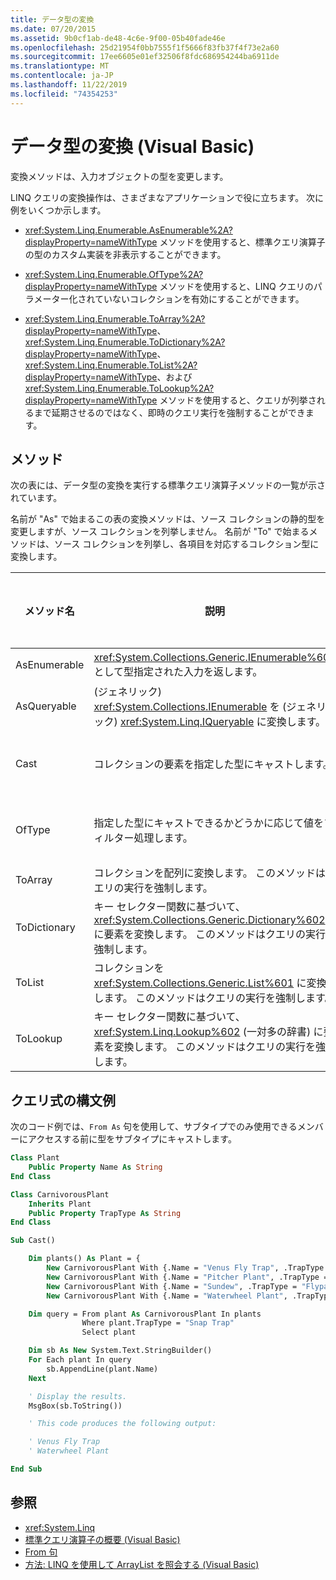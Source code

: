 ```yaml
---
title: データ型の変換
ms.date: 07/20/2015
ms.assetid: 9b0cf1ab-de48-4c6e-9f00-05b40fade46e
ms.openlocfilehash: 25d21954f0bb7555f1f5666f83fb37f4f73e2a60
ms.sourcegitcommit: 17ee6605e01ef32506f8fdc686954244ba6911de
ms.translationtype: MT
ms.contentlocale: ja-JP
ms.lasthandoff: 11/22/2019
ms.locfileid: "74354253"
---
```

# <a name="converting-data-types-visual-basic"></a>データ型の変換 (Visual Basic)

変換メソッドは、入力オブジェクトの型を変更します。

 LINQ クエリの変換操作は、さまざまなアプリケーションで役に立ちます。 次に例をいくつか示します。

- <xref:System.Linq.Enumerable.AsEnumerable%2A?displayProperty=nameWithType> メソッドを使用すると、標準クエリ演算子の型のカスタム実装を非表示することができます。

- <xref:System.Linq.Enumerable.OfType%2A?displayProperty=nameWithType> メソッドを使用すると、LINQ クエリのパラメーター化されていないコレクションを有効にすることができます。

- <xref:System.Linq.Enumerable.ToArray%2A?displayProperty=nameWithType>、<xref:System.Linq.Enumerable.ToDictionary%2A?displayProperty=nameWithType>、<xref:System.Linq.Enumerable.ToList%2A?displayProperty=nameWithType>、および <xref:System.Linq.Enumerable.ToLookup%2A?displayProperty=nameWithType> メソッドを使用すると、クエリが列挙されるまで延期させるのではなく、即時のクエリ実行を強制することができます。

## <a name="methods"></a>メソッド

次の表には、データ型の変換を実行する標準クエリ演算子メソッドの一覧が示されています。

名前が "As" で始まるこの表の変換メソッドは、ソース コレクションの静的型を変更しますが、ソース コレクションを列挙しません。 名前が "To" で始まるメソッドは、ソース コレクションを列挙し、各項目を対応するコレクション型に変換します。

|メソッド名|説明|Visual Basic クエリ式の構文|詳細|
|-----------------|-----------------|------------------------------------------|----------------------|
|AsEnumerable|<xref:System.Collections.Generic.IEnumerable%601> として型指定された入力を返します。|該当しない。|<xref:System.Linq.Enumerable.AsEnumerable%2A?displayProperty=nameWithType>|
|AsQueryable|(ジェネリック) <xref:System.Collections.IEnumerable> を (ジェネリック) <xref:System.Linq.IQueryable> に変換します。|該当しない。|<xref:System.Linq.Queryable.AsQueryable%2A?displayProperty=nameWithType>|
|Cast|コレクションの要素を指定した型にキャストします。|`From … As …`|<xref:System.Linq.Enumerable.Cast%2A?displayProperty=nameWithType><br /><br /> <xref:System.Linq.Queryable.Cast%2A?displayProperty=nameWithType>|
|OfType|指定した型にキャストできるかどうかに応じて値をフィルター処理します。|該当しない。|<xref:System.Linq.Enumerable.OfType%2A?displayProperty=nameWithType><br /><br /> <xref:System.Linq.Queryable.OfType%2A?displayProperty=nameWithType>|
|ToArray|コレクションを配列に変換します。 このメソッドはクエリの実行を強制します。|該当しない。|<xref:System.Linq.Enumerable.ToArray%2A?displayProperty=nameWithType>|
|ToDictionary|キー セレクター関数に基づいて、<xref:System.Collections.Generic.Dictionary%602> に要素を変換します。 このメソッドはクエリの実行を強制します。|該当しない。|<xref:System.Linq.Enumerable.ToDictionary%2A?displayProperty=nameWithType>|
|ToList|コレクションを <xref:System.Collections.Generic.List%601> に変換します。 このメソッドはクエリの実行を強制します。|該当しない。|<xref:System.Linq.Enumerable.ToList%2A?displayProperty=nameWithType>|
|ToLookup|キー セレクター関数に基づいて、<xref:System.Linq.Lookup%602> (一対多の辞書) に要素を変換します。 このメソッドはクエリの実行を強制します。|該当しない。|<xref:System.Linq.Enumerable.ToLookup%2A?displayProperty=nameWithType>|

## <a name="query-expression-syntax-example"></a>クエリ式の構文例

次のコード例では、`From As` 句を使用して、サブタイプでのみ使用できるメンバーにアクセスする前に型をサブタイプにキャストします。

```vb
Class Plant
    Public Property Name As String
End Class

Class CarnivorousPlant
    Inherits Plant
    Public Property TrapType As String
End Class

Sub Cast()

    Dim plants() As Plant = {
        New CarnivorousPlant With {.Name = "Venus Fly Trap", .TrapType = "Snap Trap"},
        New CarnivorousPlant With {.Name = "Pitcher Plant", .TrapType = "Pitfall Trap"},
        New CarnivorousPlant With {.Name = "Sundew", .TrapType = "Flypaper Trap"},
        New CarnivorousPlant With {.Name = "Waterwheel Plant", .TrapType = "Snap Trap"}}

    Dim query = From plant As CarnivorousPlant In plants
                Where plant.TrapType = "Snap Trap"
                Select plant

    Dim sb As New System.Text.StringBuilder()
    For Each plant In query
        sb.AppendLine(plant.Name)
    Next

    ' Display the results.
    MsgBox(sb.ToString())

    ' This code produces the following output:

    ' Venus Fly Trap
    ' Waterwheel Plant

End Sub
```

## <a name="see-also"></a>参照

- <xref:System.Linq>
- [標準クエリ演算子の概要 (Visual Basic)](../../../../visual-basic/programming-guide/concepts/linq/standard-query-operators-overview.md)
- [From 句](../../../../visual-basic/language-reference/queries/from-clause.md)
- [方法: LINQ を使用して ArrayList を照会する (Visual Basic)](../../../../visual-basic/programming-guide/concepts/linq/how-to-query-an-arraylist-with-linq.md)
